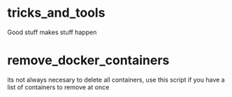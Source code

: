 # tricks_and_tools
Good stuff makes stuff happen

# remove_docker_containers 
  its not always necesary to delete all containers, use this script if you have a list of containers to remove at once
